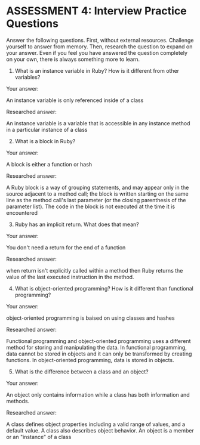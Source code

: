 # ASSESSMENT 4: Interview Practice Questions

Answer the following questions. First, without external resources. Challenge yourself to answer from memory. Then, research the question to expand on your answer. Even if you feel you have answered the question completely on your own, there is always something more to learn.  

1. What is an instance variable in Ruby? How is it different from other variables?

  Your answer:

  An instance variable is only referenced inside of a class

  Researched answer:

  An instance variable is a variable that is accessible in any instance method in a particular instance of a class

2. What is a block in Ruby?

  Your answer:

  A block is either a function or hash

  Researched answer:

  A Ruby block is a way of grouping statements, and may appear only in the source adjacent to a method call; the block is written starting on the same line as the method call's last parameter (or the closing parenthesis of the parameter list). The code in the block is not executed at the time it is encountered

3. Ruby has an implicit return. What does that mean?

  Your answer:

  You don't need a return for the end of a function

  Researched answer:

  when return isn't explicitly called within a method then Ruby returns the value of the last executed instruction in the method.

4. What is object-oriented programming? How is it different than functional programming?

  Your answer:

  object-oriented programming is baised on using classes and hashes

  Researched answer:

  Functional programming and object-oriented programming uses a different method for storing and manipulating the data. In functional programming, data cannot be stored in objects and it can only be transformed by creating functions. In object-oriented programming, data is stored in objects.

5. What is the difference between a class and an object?

  Your answer:

  An object only contains information while a class has both information and methods.

  Researched answer:

  A class defines object properties including a valid range of values, and a default value. A class also describes object behavior. An object is a member or an "instance" of a class
